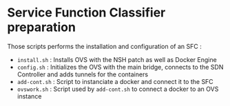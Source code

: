 # Service Function Classifier preparation

Those scripts performs the installation and configuration of an SFC :

- `install.sh` : Installs OVS with the NSH patch as well as Docker Engine
- `config.sh` : Initializes the OVS with the main bridge, connects to the SDN Controller and adds tunnels for the containers
- `add-cont.sh` : Script to instanciate a docker and connect it to the SFC
- `ovswork.sh` : Script used by `add-cont.sh` to connect a docker to an OVS instance
